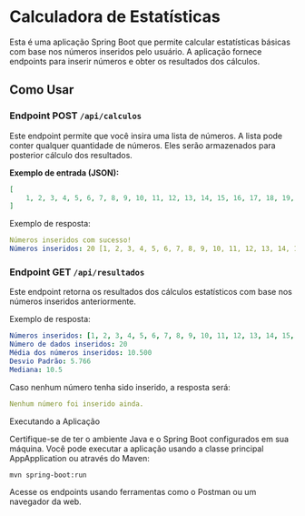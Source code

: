 # Calculadora de Estatísticas

Esta é uma aplicação Spring Boot que permite calcular estatísticas básicas com base nos números inseridos pelo usuário.
A aplicação fornece endpoints para inserir números e obter os resultados dos cálculos.

## Como Usar

### Endpoint POST `/api/calculos`

Este endpoint permite que você insira uma lista de números. A lista pode conter qualquer quantidade de números. Eles serão armazenados para posterior cálculo dos resultados.

**Exemplo de entrada (JSON):**
```json
[
    1, 2, 3, 4, 5, 6, 7, 8, 9, 10, 11, 12, 13, 14, 15, 16, 17, 18, 19, 20
]
```
Exemplo de resposta:
```yaml
Números inseridos com sucesso!
Números inseridos: 20 [1, 2, 3, 4, 5, 6, 7, 8, 9, 10, 11, 12, 13, 14, 15, 16, 17, 18, 19, 20]
```
### Endpoint GET `/api/resultados`

Este endpoint retorna os resultados dos cálculos estatísticos com base nos números inseridos anteriormente.

Exemplo de resposta:
```yaml
Números inseridos: [1, 2, 3, 4, 5, 6, 7, 8, 9, 10, 11, 12, 13, 14, 15, 16, 17, 18, 19, 20]
Número de dados inseridos: 20
Média dos números inseridos: 10.500
Desvio Padrão: 5.766
Mediana: 10.5
```
Caso nenhum número tenha sido inserido, a resposta será:
```yaml
Nenhum número foi inserido ainda.
```
Executando a Aplicação

Certifique-se de ter o ambiente Java e o Spring Boot configurados em sua máquina. Você pode executar a aplicação usando a classe principal AppApplication ou através do Maven:
```arduino
mvn spring-boot:run
```
Acesse os endpoints usando ferramentas como o Postman ou um navegador da web.

